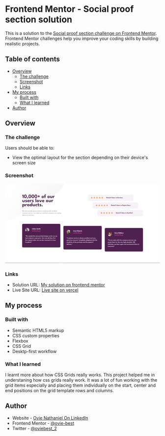 # Frontend Mentor - Social proof section solution

This is a solution to the [Social proof section challenge on Frontend Mentor](https://www.frontendmentor.io/challenges/social-proof-section-6e0qTv_bA). Frontend Mentor challenges help you improve your coding skills by building realistic projects. 

## Table of contents

- [Overview](#overview)
  - [The challenge](#the-challenge)
  - [Screenshot](#screenshot)
  - [Links](#links)
- [My process](#my-process)
  - [Built with](#built-with)
  - [What I learned](#what-i-learned)
- [Author](#author)



## Overview

### The challenge

Users should be able to:

- View the optimal layout for the section depending on their device's screen size

### Screenshot

![](./Screenshot%20-social-proof.png)


### Links

- Solution URL: [My solution on frontend mentor]( https://www.frontendmentor.io/solutions/responsive-social-proof-section-using-css-grid-vmadmJDxQY)
- Live Site URL: [Live site on vercel](https://frontend-mentor-social-proof-section-solution-k6a5.vercel.app/)

## My process

### Built with

- Semantic HTML5 markup
- CSS custom properties
- Flexbox
- CSS Grid
- Desktp-first workflow


### What I learned

I learnt more about how CSS Grids really works. This project helped me in understaning how css grids really work. It was a lot of fun working with the grid items especially and placing them individually on the start, center and end positions on the grid template rows and columns.


## Author

- Website - [Ovie Nathaniel On LinkedIn](https://www.linkedin.com/in/ovie-nathaniel/)
- Frontend Mentor - [@ovie-best](https://www.frontendmentor.io/profile/ovie-best)
- Twitter - [@oviebest_2](https://twitter.com/oviebest_2)
